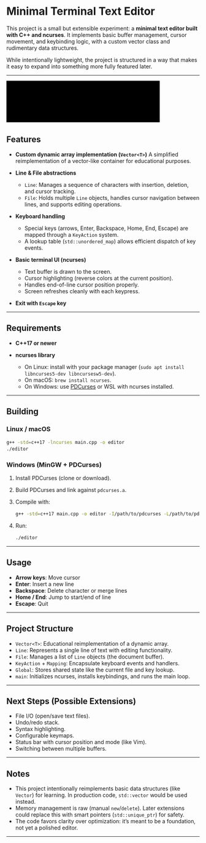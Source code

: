 # Minimal Terminal Text Editor

This project is a small but extensible experiment: a **minimal text editor built with C++ and ncurses**.
It implements basic buffer management, cursor movement, and keybinding logic, with a custom vector class and rudimentary data structures.

While intentionally lightweight, the project is structured in a way that makes it easy to expand into something more fully featured later.

---

![TextEditor Demo](media/demo.gif)

## Features

* **Custom dynamic array implementation (`Vector<T>`)**
  A simplified reimplementation of a vector-like container for educational purposes.

* **Line & File abstractions**

  * `Line`: Manages a sequence of characters with insertion, deletion, and cursor tracking.
  * `File`: Holds multiple `Line` objects, handles cursor navigation between lines, and supports editing operations.

* **Keyboard handling**

  * Special keys (arrows, Enter, Backspace, Home, End, Escape) are mapped through a `KeyAction` system.
  * A lookup table (`std::unordered_map`) allows efficient dispatch of key events.

* **Basic terminal UI (ncurses)**

  * Text buffer is drawn to the screen.
  * Cursor highlighting (reverse colors at the current position).
  * Handles end-of-line cursor position properly.
  * Screen refreshes cleanly with each keypress.

* **Exit with `Escape` key**

---

## Requirements

* **C++17 or newer**
* **ncurses library**

  * On Linux: install with your package manager (`sudo apt install libncurses5-dev libncursesw5-dev`).
  * On macOS: `brew install ncurses`.
  * On Windows: use [PDCurses](https://pdcurses.org/) or WSL with ncurses installed.

---

## Building

### Linux / macOS

```bash
g++ -std=c++17 -lncurses main.cpp -o editor
./editor
```

### Windows (MinGW + PDCurses)

1. Install PDCurses (clone or download).
2. Build PDCurses and link against `pdcurses.a`.
3. Compile with:

   ```bash
   g++ -std=c++17 main.cpp -o editor -I/path/to/pdcurses -L/path/to/pdcurses -lpdcurses
   ```
4. Run:

   ```bash
   ./editor
   ```

---

## Usage

* **Arrow keys**: Move cursor
* **Enter**: Insert a new line
* **Backspace**: Delete character or merge lines
* **Home / End**: Jump to start/end of line
* **Escape**: Quit

---

## Project Structure

* `Vector<T>`: Educational reimplementation of a dynamic array.
* `Line`: Represents a single line of text with editing functionality.
* `File`: Manages a list of `Line` objects (the document buffer).
* `KeyAction` + `Mapping`: Encapsulate keyboard events and handlers.
* `Global`: Stores shared state like the current file and key lookup.
* `main`: Initializes ncurses, installs keybindings, and runs the main loop.

---

## Next Steps (Possible Extensions)

* File I/O (open/save text files).
* Undo/redo stack.
* Syntax highlighting.
* Configurable keymaps.
* Status bar with cursor position and mode (like Vim).
* Switching between multiple buffers.

---

## Notes

* This project intentionally reimplements basic data structures (like `Vector`) for learning. In production code, `std::vector` would be used instead.
* Memory management is raw (manual `new`/`delete`). Later extensions could replace this with smart pointers (`std::unique_ptr`) for safety.
* The code favors clarity over optimization: it’s meant to be a foundation, not yet a polished editor.

---
